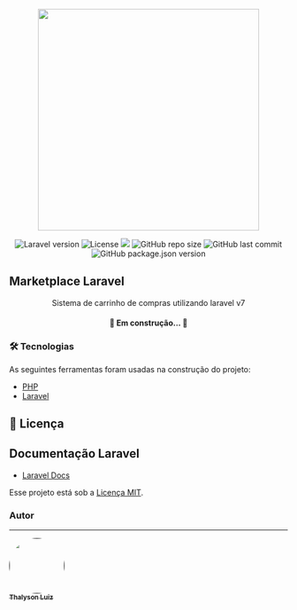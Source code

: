<p align="center"><a href="https://laravel.com" target="_blank"><img src="https://raw.githubusercontent.com/laravel/art/master/logo-lockup/5%20SVG/2%20CMYK/1%20Full%20Color/laravel-logolockup-cmyk-red.svg" width="400"></a></p>

<p align="center">
  <img src="https://img.shields.io/static/v1?label=laravel&message=v7.x&color=red&labelColor=000000" alt="Laravel version" />
  <img alt="License" src="https://img.shields.io/static/v1?label=license&message=MIT&color=49AA26&labelColor=000000">
  <img src="https://img.shields.io/github/languages/top/thalysonluiz/marketplace_laravel?labelColor=000000">
  <img alt="GitHub repo size" src="https://img.shields.io/github/repo-size/thalysonluiz/marketplace_laravel?labelColor=000000">
  <img alt="GitHub last commit" src="https://img.shields.io/github/last-commit/thalysonluiz/marketplace_laravel?labelColor=000000">
  <img alt="GitHub package.json version" src="https://img.shields.io/github/package-json/v/thalysonluiz/marketplace_laravel?labelColor=000000">
</p>

## Marketplace Laravel

<p align="center">
  Sistema de carrinho de compras utilizando laravel v7
</p>

<h4 align="center">
	🚧  Em construção...  🚧
</h4>

### 🛠 Tecnologias

As seguintes ferramentas foram usadas na construção do projeto:

- [PHP](https://www.php.net/)
- [Laravel](https://laravel.com/)

## :memo: Licença

## Documentação Laravel

- [Laravel Docs](https://laravel.com/docs/7.x)


Esse projeto está sob a [Licença MIT](https://opensource.org/licenses/MIT).

### Autor
---

<a href="">                            
 <img style="border-radius: 50%;" src="https://avatars3.githubusercontent.com/u/6808286?s=460&v=4" width="100px;" alt=""/>
 <br />
 <sub><b>Thalyson Luiz</b></sub>
</a>
<!-- <a href="https://blog.rocketseat.com.br/author/thiago//" title="Rocketseat">🚀</a>


Feito com ❤️ por Thiago Marinho 👋🏽 Entre em contato!

[![Twitter Badge](https://img.shields.io/badge/-@tgmarinho-1ca0f1?style=flat-square&labelColor=1ca0f1&logo=twitter&logoColor=white&link=https://twitter.com/tgmarinho)](https://twitter.com/tgmarinho) [![Linkedin Badge](https://img.shields.io/badge/-Thiago-blue?style=flat-square&logo=Linkedin&logoColor=white&link=https://www.linkedin.com/in/tgmarinho/)](https://www.linkedin.com/in/tgmarinho/) 
[![Gmail Badge](https://img.shields.io/badge/-tgmarinho@gmail.com-c14438?style=flat-square&logo=Gmail&logoColor=white&link=mailto:tgmarinho@gmail.com)](mailto:tgmarinho@gmail.com)-->
